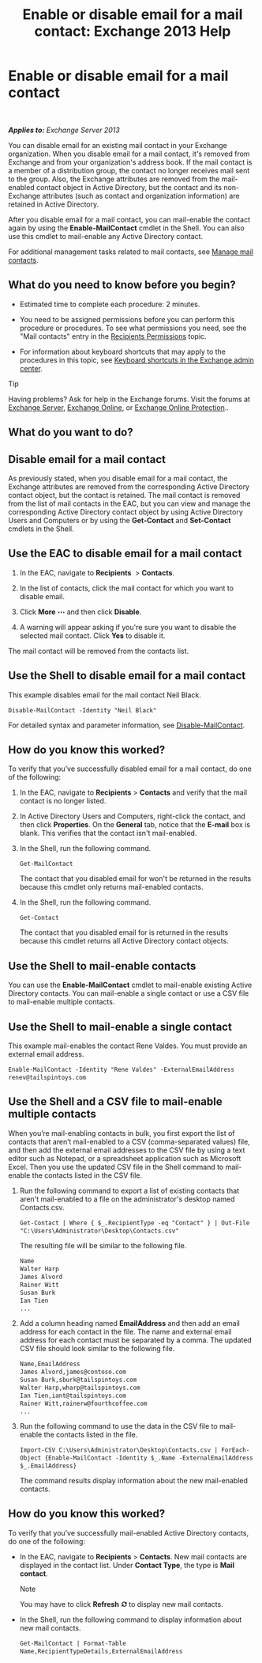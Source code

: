 ﻿---
title: 'Enable or disable email for a mail contact: Exchange 2013 Help'
TOCTitle: Enable or disable email for a mail contact
ms:assetid: ca47441f-1aa4-4958-aba5-18d51e59837e
ms:mtpsurl: https://technet.microsoft.com/en-us/library/Bb124552(v=EXCHG.150)
ms:contentKeyID: 50383001
ms.date: 12/09/2016
mtps_version: v=EXCHG.150
---

# Enable or disable email for a mail contact

 

_**Applies to:** Exchange Server 2013_


You can disable email for an existing mail contact in your Exchange organization. When you disable email for a mail contact, it's removed from Exchange and from your organization's address book. If the mail contact is a member of a distribution group, the contact no longer receives mail sent to the group. Also, the Exchange attributes are removed from the mail-enabled contact object in Active Directory, but the contact and its non-Exchange attributes (such as contact and organization information) are retained in Active Directory.

After you disable email for a mail contact, you can mail-enable the contact again by using the **Enable-MailContact** cmdlet in the Shell. You can also use this cmdlet to mail-enable any Active Directory contact.

For additional management tasks related to mail contacts, see [Manage mail contacts](https://docs.microsoft.com/en-us/exchange/recipients-in-exchange-online/manage-mail-contacts).

## What do you need to know before you begin?

  - Estimated time to complete each procedure: 2 minutes.

  - You need to be assigned permissions before you can perform this procedure or procedures. To see what permissions you need, see the "Mail contacts" entry in the [Recipients Permissions](recipients-permissions-exchange-2013-help.md) topic.

  - For information about keyboard shortcuts that may apply to the procedures in this topic, see [Keyboard shortcuts in the Exchange admin center](keyboard-shortcuts-in-the-exchange-admin-center-exchange-online-protection-help.md).


> [!TIP]
> Having problems? Ask for help in the Exchange forums. Visit the forums at <A href="https://go.microsoft.com/fwlink/p/?linkid=60612">Exchange Server</A>, <A href="https://go.microsoft.com/fwlink/p/?linkid=267542">Exchange Online</A>, or <A href="https://go.microsoft.com/fwlink/p/?linkid=285351">Exchange Online Protection</A>..



## What do you want to do?

## Disable email for a mail contact

As previously stated, when you disable email for a mail contact, the Exchange attributes are removed from the corresponding Active Directory contact object, but the contact is retained. The mail contact is removed from the list of mail contacts in the EAC, but you can view and manage the corresponding Active Directory contact object by using Active Directory Users and Computers or by using the **Get-Contact** and **Set-Contact** cmdlets in the Shell.

## Use the EAC to disable email for a mail contact

1.  In the EAC, navigate to **Recipients**  \> **Contacts**.

2.  In the list of contacts, click the mail contact for which you want to disable email.

3.  Click **More** ![More Options Icon](images/JJ150550.5381819e-3b21-4873-8714-e9b956290b28(EXCHG.150).gif "More Options Icon") and then click **Disable**.

4.  A warning will appear asking if you're sure you want to disable the selected mail contact. Click **Yes** to disable it.

The mail contact will be removed from the contacts list.

## Use the Shell to disable email for a mail contact

This example disables email for the mail contact Neil Black.

    Disable-MailContact -Identity "Neil Black"

For detailed syntax and parameter information, see [Disable-MailContact](https://technet.microsoft.com/en-us/library/aa997465\(v=exchg.150\)).

## How do you know this worked?

To verify that you’ve successfully disabled email for a mail contact, do one of the following:

1.  In the EAC, navigate to **Recipients** \> **Contacts** and verify that the mail contact is no longer listed.

2.  In Active Directory Users and Computers, right-click the contact, and then click **Properties**. On the **General** tab, notice that the **E-mail** box is blank. This verifies that the contact isn't mail-enabled.

3.  In the Shell, run the following command.
    
        Get-MailContact
    
    The contact that you disabled email for won't be returned in the results because this cmdlet only returns mail-enabled contacts.

4.  In the Shell, run the following command.
    
        Get-Contact
    
    The contact that you disabled email for is returned in the results because this cmdlet returns all Active Directory contact objects.

## Use the Shell to mail-enable contacts

You can use the **Enable-MailContact** cmdlet to mail-enable existing Active Directory contacts. You can mail-enable a single contact or use a CSV file to mail-enable multiple contacts.

## Use the Shell to mail-enable a single contact

This example mail-enables the contact Rene Valdes. You must provide an external email address.

    Enable-MailContact -Identity "Rene Valdes" -ExternalEmailAddress renev@tailspintoys.com

## Use the Shell and a CSV file to mail-enable multiple contacts

When you’re mail-enabling contacts in bulk, you first export the list of contacts that aren’t mail-enabled to a CSV (comma-separated values) file, and then add the external email addresses to the CSV file by using a text editor such as Notepad, or a spreadsheet application such as Microsoft Excel. Then you use the updated CSV file in the Shell command to mail-enable the contacts listed in the CSV file.

1.  Run the following command to export a list of existing contacts that aren't mail-enabled to a file on the administrator's desktop named Contacts.csv.
    
        Get-Contact | Where { $_.RecipientType -eq "Contact" } | Out-File "C:\Users\Administrator\Desktop\Contacts.csv"
    
    The resulting file will be similar to the following file.
    
        Name
        Walter Harp
        James Alvord
        Rainer Witt
        Susan Burk
        Ian Tien
        ...

2.  Add a column heading named **EmailAddress** and then add an email address for each contact in the file. The name and external email address for each contact must be separated by a comma. The updated CSV file should look similar to the following file.
    
        Name,EmailAddress
        James Alvord,james@contoso.com
        Susan Burk,sburk@tailspintoys.com
        Walter Harp,wharp@tailspintoys.com
        Ian Tien,iant@tailspintoys.com
        Rainer Witt,rainerw@fourthcoffee.com
        ...

3.  Run the following command to use the data in the CSV file to mail-enable the contacts listed in the file.
    
        Import-CSV C:\Users\Administrator\Desktop\Contacts.csv | ForEach-Object {Enable-MailContact -Identity $_.Name -ExternalEmailAddress $_.EmailAddress}
    
    The command results display information about the new mail-enabled contacts.

## How do you know this worked?

To verify that you’ve successfully mail-enabled Active Directory contacts, do one of the following:

  - In the EAC, navigate to **Recipients** \> **Contacts**. New mail contacts are displayed in the contact list. Under **Contact Type**, the type is **Mail contact**.
    

    > [!NOTE]
    > You may have to click <STRONG>Refresh</STRONG> <IMG title="Refresh Icon" alt="Refresh Icon" src="images/Dn624163.85f271ca-32a4-426c-842a-d2172567099d(EXCHG.150).gif"> to display new mail contacts.



  - In the Shell, run the following command to display information about new mail contacts.
    
        Get-MailContact | Format-Table Name,RecipientTypeDetails,ExternalEmailAddress


